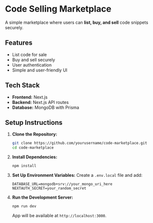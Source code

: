 # Code Selling Marketplace

A simple marketplace where users can **list, buy, and sell** code snippets securely.

## Features
- List code for sale
- Buy and sell securely
- User authentication
- Simple and user-friendly UI

## Tech Stack
- **Frontend:** Next.js
- **Backend:** Next.js API routes
- **Database:** MongoDB with Prisma

## Setup Instructions

1. **Clone the Repository:**
   ```sh
   git clone https://github.com/yourusername/code-marketplace.git
   cd code-marketplace
   ```

2. **Install Dependencies:**
   ```sh
   npm install
   ```

3. **Set Up Environment Variables:**
   Create a `.env.local` file and add:
   ```env
   DATABASE_URL=mongodb+srv://your_mongo_uri_here
   NEXTAUTH_SECRET=your_random_secret
   ```

4. **Run the Development Server:**
   ```sh
   npm run dev
   ```
   App will be available at `http://localhost:3000`.


